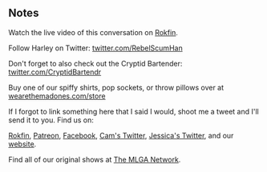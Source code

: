 ## Notes

Watch the live video of this conversation on [Rokfin](https://rokfin.com/stream/7834/Episode-104--A-Menagerie-of-Monsters-with-the-Cryptid-Bartender).

Follow Harley on Twitter: [twitter.com/RebelScumHan](https://twitter.com/RebelScumHan)

Don't forget to also check out the Cryptid Bartender: [twitter.com/CryptidBartendr](https://twitter.com/CryptidBartendr)

Buy one of our spiffy shirts, pop sockets, or throw pillows over at [wearethemadones.com/store](https://wearethemadones.com/store)

If I forgot to link something here that I said I would, shoot me a tweet and I'll send it to you.
Find us on:

[Rokfin](https://rokfin.com/TheMadOnes), [Patreon](https://patreon.com/TheMadOnes), [Facebook](https://www.facebook.com/WeAreTheMad/), [Cam's Twitter](https://twitter.com/CamHarless), [Jessica's Twitter](https://twitter.com/soupcanarchist), and our [website](http://wearethemad.com).

Find all of our original shows at [The MLGA Network](https://mlganetwork.com).

